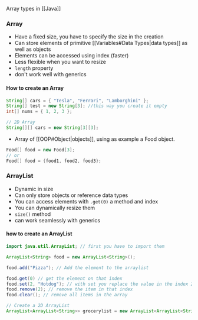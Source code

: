 
Array types in [[Java]]

### Array
- Have a fixed size, you have to specify the size in the creation
- Can store elements of primitive [[Variables#Data Types|data types]] as well as objects
- Elements can be accessed using index (faster)
- Less flexible when you want to resize
- ``length`` property
- don't work well with generics

#### How to create an Array

```java
String[] cars = { "Tesla", "Ferrari", "Lamborghini" };
String[] test = new String[3]; //this way you create it empty
int[] nums = { 1, 2, 3 };

// 2D Array
String[][] cars = new String[3][3];
```

- Array of [[OOP#Object|objects]], using as example a Food object.

```java
Food[] food = new Food[3];
// or
Food[] food = {food1, food2, food3};
```

### ArrayList
- Dynamic in size
- Can only store objects or reference data types
- You can access elements with ``.get(0)`` a method and index
- You can dynamically resize them
- ``size()`` method
- can work seamlessly with generics

#### how to create an ArrayList

```java
import java.util.ArrayList; // first you have to import them

ArrayList<String> food = new ArrayList<String>();

food.add("Pizza"); // Add the element to the arraylist

food.get(0) // get the element on that index
food.set(2, "Hotdog"); // with set you replace the value in the index 2 with the new one
food.remove(2); // remove the item in that index
food.clear(); // remove all items in the array

// Create a 2D ArrayList
ArrayList<ArrayList<String>> grocerylist = new ArrayList<ArrayList<String>>();
```
